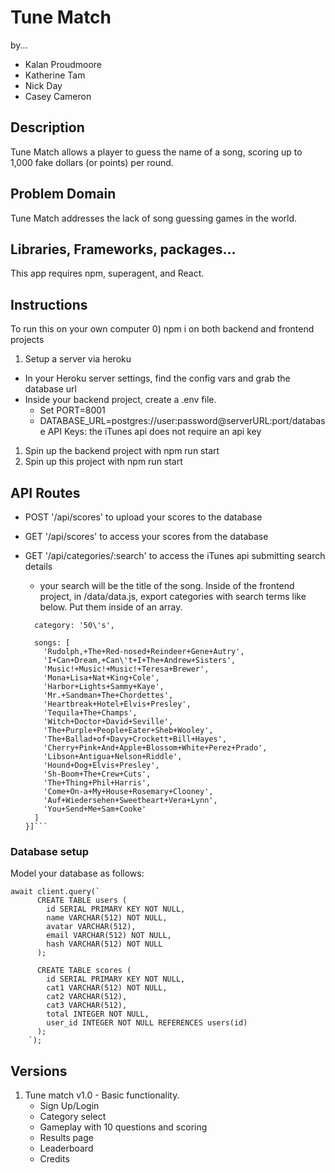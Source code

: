 # Tune Match
by...
  - Kalan Proudmoore
  - Katherine Tam
  - Nick Day
  - Casey Cameron

## Description

Tune Match allows a player to guess the name of a song, scoring up to 1,000 fake dollars (or points) per round. 

## Problem Domain

Tune Match addresses the lack of song guessing games in the world. 

## Libraries, Frameworks, packages...

This app requires npm, superagent, and React.

## Instructions

To run this on your own computer
0) npm i on both backend and frontend projects
1) Setup a server via heroku
  - In your Heroku server settings, find the config vars and grab the database url
  - Inside your backend project, create a .env file. 
    - Set PORT=8001
    - DATABASE_URL=postgres://user:password@serverURL:port/database
    API Keys: the iTunes api does not require an api key

1) Spin up the backend project with npm run start
2) Spin up this project with npm run start

## API Routes
- POST '/api/scores' to upload your scores to the database
- GET '/api/scores' to access your scores from the database
- GET '/api/categories/:search' to access the iTunes api submitting search details
  - your search will be the title of the song. Inside of the frontend project, in /data/data.js, export
  categories with search terms like below. Put them inside of an array.

  ```export const categories = [{
    category: '50\'s',

    songs: [
      'Rudolph,+The+Red-nosed+Reindeer+Gene+Autry',
      'I+Can+Dream,+Can\'t+I+The+Andrew+Sisters',
      'Music!+Music!+Music!+Teresa+Brewer',
      'Mona+Lisa+Nat+King+Cole',
      'Harbor+Lights+Sammy+Kaye',
      'Mr.+Sandman+The+Chordettes',
      'Heartbreak+Hotel+Elvis+Presley',
      'Tequila+The+Champs',
      'Witch+Doctor+David+Seville',
      'The+Purple+People+Eater+Sheb+Wooley',
      'The+Ballad+of+Davy+Crockett+Bill+Hayes',
      'Cherry+Pink+And+Apple+Blossom+White+Perez+Prado',
      'Libson+Antigua+Nelson+Riddle',
      'Hound+Dog+Elvis+Presley',
      'Sh-Boom+The+Crew+Cuts',
      'The+Thing+Phil+Harris',
      'Come+On-a+My+House+Rosemary+Clooney',
      'Auf+Wiedersehen+Sweetheart+Vera+Lynn',
      'You+Send+Me+Sam+Cooke'
    ]
  }]``` 

### Database setup
Model your database as follows:
```
await client.query(` 
      CREATE TABLE users (
        id SERIAL PRIMARY KEY NOT NULL,
        name VARCHAR(512) NOT NULL,
        avatar VARCHAR(512),
        email VARCHAR(512) NOT NULL,
        hash VARCHAR(512) NOT NULL
      );
    
      CREATE TABLE scores (
        id SERIAL PRIMARY KEY NOT NULL,
        cat1 VARCHAR(512) NOT NULL,
        cat2 VARCHAR(512),
        cat3 VARCHAR(512),
        total INTEGER NOT NULL,
        user_id INTEGER NOT NULL REFERENCES users(id)
      );
    `);
```

## Versions
  1) Tune match v1.0
    - Basic functionality.
      - Sign Up/Login
      - Category select
      - Gameplay with 10 questions and scoring
      - Results page
      - Leaderboard
      - Credits